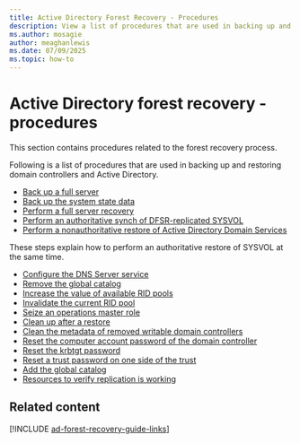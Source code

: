 ```yaml
---
title: Active Directory Forest Recovery - Procedures
description: View a list of procedures that are used in backing up and restoring domain controllers and Active Directory.
ms.author: mosagie
author: meaghanlewis
ms.date: 07/09/2025
ms.topic: how-to
---
```


# Active Directory forest recovery - procedures


This section contains procedures related to the forest recovery process.

Following is a list of procedures that are used in backing up and restoring
domain controllers and Active Directory.

- [Back up a full server](ad-forest-recovery-backing-up-a-full-server.md)
- [Back up the system state data](ad-forest-recovery-backing-up-system-state.md)
- [Perform a full server recovery](ad-forest-recovery-perform-full-server-recovery.md)
- [Perform an authoritative synch of DFSR-replicated SYSVOL](ad-forest-recovery-authoritative-recovery-sysvol.md)
- [Perform a nonauthoritative restore of Active Directory Domain Services](ad-forest-recovery-perform-nonauthoritative-restore.md)

These steps explain how to perform an authoritative restore of SYSVOL at the
same time.

- [Configure the DNS Server service](ad-forest-recovery-configure-dns.md)
- [Remove the global catalog](ad-forest-recovery-remove-gc.md)
- [Increase the value of available RID pools](ad-forest-recovery-raise-rid-pool.md)
- [Invalidate the current RID pool](ad-forest-recovery-invaildate-rid-pool.md)
- [Seize an operations master role](ad-forest-recovery-seizing-operations-master-role.md)
- [Clean up after a restore](ad-forest-recovery-cleanup.md)
- [Clean the metadata of removed writable domain controllers](ad-forest-recovery-cleaning-metadata-of-removed-dcs.md)
- [Reset the computer account password of the domain controller](ad-forest-recovery-reset-computer-account-dc.md)
- [Reset the krbtgt password](ad-forest-recovery-reset-the-krbtgt-password.md)
- [Reset a trust password on one side of the trust](ad-forest-recovery-reset-trust.md)
- [Add the global catalog](ad-forest-recovery-add-gc.md)
- [Resources to verify replication is working](ad-forest-recovery-verify-replication.md)

## Related content

[!INCLUDE [ad-forest-recovery-guide-links](includes/ad-forest-recovery-guide-links.md)]
